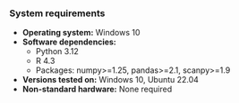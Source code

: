 ### System requirements
- **Operating system:** Windows 10
- **Software dependencies:**
  - Python 3.12
  - R 4.3
  - Packages: numpy>=1.25, pandas>=2.1, scanpy>=1.9
- **Versions tested on:** Windows 10, Ubuntu 22.04
- **Non-standard hardware:** None required
